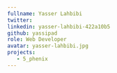 ```yaml
---
fullname: Yasser Lahbibi
twitter: 
linkedin: yasser-lahbibi-422a10b5
github: yassipad
role: Web Developer 
avatar: yasser-lahbibi.jpg
projects:
   - 5_phenix
---
```

